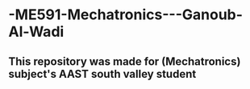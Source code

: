 # -ME591-Mechatronics---Ganoub-Al-Wadi

## This repository was made for (Mechatronics) subject's AAST south valley student
